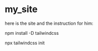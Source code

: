 # my_site
here is the site and the instruction for him:

npm install -D tailwindcss

npx tailwindcss init
